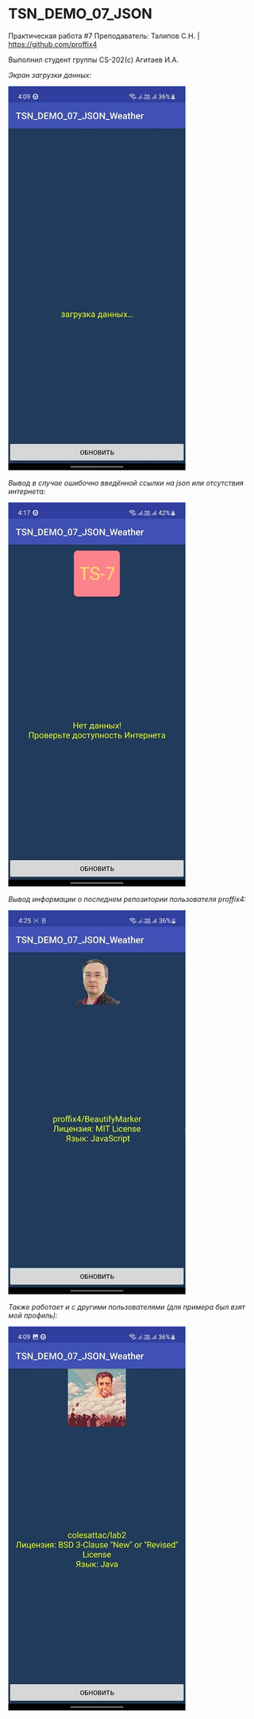 # TSN_DEMO_07_JSON
Практическая работа #7
Преподаватель: Талипов С.Н. | https://github.com/proffix4

Выполнил студент группы CS-202(с) Агитаев И.А.

_Экран загрузки данных:_

![Screenshot](screenshot1.jpg)

_Вывод в случае ошибочно введённой ссылки на json или отсутствия интернета:_

![Screenshot](screenshot2.jpg)

_Вывод информации о последнем репозитории пользователя proffix4:_

![Screenshot](screenshot3.jpg)

_Также работает и с другими пользователями (для примера был взят мой профиль):_

![Screenshot](screenshot4.jpg)
